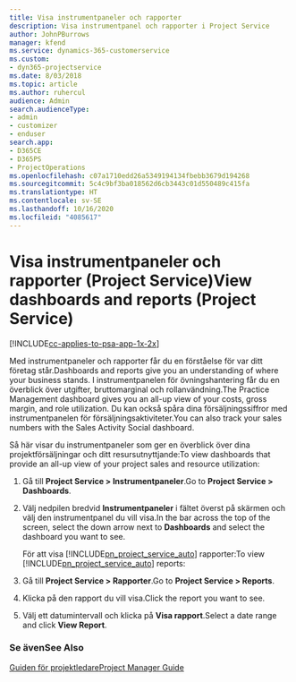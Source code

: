 ```yaml
---
title: Visa instrumentpaneler och rapporter
description: Visa instrumentpanel och rapporter i Project Service
author: JohnPBurrows
manager: kfend
ms.service: dynamics-365-customerservice
ms.custom:
- dyn365-projectservice
ms.date: 8/03/2018
ms.topic: article
ms.author: ruhercul
audience: Admin
search.audienceType:
- admin
- customizer
- enduser
search.app:
- D365CE
- D365PS
- ProjectOperations
ms.openlocfilehash: c07a1710edd26a5349194134fbebb3679d194268
ms.sourcegitcommit: 5c4c9bf3ba018562d6cb3443c01d550489c415fa
ms.translationtype: HT
ms.contentlocale: sv-SE
ms.lasthandoff: 10/16/2020
ms.locfileid: "4085617"
---
```

# <a name="view-dashboards-and-reports-project-service"></a><span data-ttu-id="752bc-103">Visa instrumentpaneler och rapporter (Project Service)</span><span class="sxs-lookup"><span data-stu-id="752bc-103">View dashboards and reports (Project Service)</span></span>

[!INCLUDE[cc-applies-to-psa-app-1x-2x](../includes/cc-applies-to-psa-app-1x-2x.md)]

<span data-ttu-id="752bc-104">Med instrumentpaneler och rapporter får du en förståelse för var ditt företag står.</span><span class="sxs-lookup"><span data-stu-id="752bc-104">Dashboards and reports give you an understanding of where your business stands.</span></span> <span data-ttu-id="752bc-105">I instrumentpanelen för övningshantering får du en överblick över utgifter, bruttomarginal och rollanvändning.</span><span class="sxs-lookup"><span data-stu-id="752bc-105">The Practice Management dashboard gives you an all-up view of your costs, gross margin, and role utilization.</span></span> <span data-ttu-id="752bc-106">Du kan också spåra dina försäljningssiffror med instrumentpanelen för försäljningsaktiviteter.</span><span class="sxs-lookup"><span data-stu-id="752bc-106">You can also track your sales numbers with the Sales Activity Social dashboard.</span></span>  
  
 <span data-ttu-id="752bc-107">Så här visar du instrumentpaneler som ger en överblick över dina projektförsäljningar och ditt resursutnyttjande:</span><span class="sxs-lookup"><span data-stu-id="752bc-107">To view dashboards that provide an all-up view of your project sales and resource utilization:</span></span>  
  
1. <span data-ttu-id="752bc-108">Gå till **Project Service > Instrumentpaneler**.</span><span class="sxs-lookup"><span data-stu-id="752bc-108">Go to **Project Service > Dashboards**.</span></span>  
  
2. <span data-ttu-id="752bc-109">Välj nedpilen bredvid **Instrumentpaneler** i fältet överst på skärmen och välj den instrumentpanel du vill visa.</span><span class="sxs-lookup"><span data-stu-id="752bc-109">In the bar across the top of the screen, select the down arrow next to **Dashboards** and select the dashboard you want to see.</span></span>  
  
   <span data-ttu-id="752bc-110">För att visa [!INCLUDE[pn_project_service_auto](../includes/pn-project-service-auto.md)] rapporter:</span><span class="sxs-lookup"><span data-stu-id="752bc-110">To view [!INCLUDE[pn_project_service_auto](../includes/pn-project-service-auto.md)] reports:</span></span>  
  
3. <span data-ttu-id="752bc-111">Gå till **Project Service > Rapporter**.</span><span class="sxs-lookup"><span data-stu-id="752bc-111">Go to **Project Service > Reports**.</span></span>  
  
4. <span data-ttu-id="752bc-112">Klicka på den rapport du vill visa.</span><span class="sxs-lookup"><span data-stu-id="752bc-112">Click the report you want to see.</span></span>  
  
5. <span data-ttu-id="752bc-113">Välj ett datumintervall och klicka på **Visa rapport**.</span><span class="sxs-lookup"><span data-stu-id="752bc-113">Select a date range and click **View Report**.</span></span>  
  
### <a name="see-also"></a><span data-ttu-id="752bc-114">Se även</span><span class="sxs-lookup"><span data-stu-id="752bc-114">See Also</span></span>  
 [<span data-ttu-id="752bc-115">Guiden för projektledare</span><span class="sxs-lookup"><span data-stu-id="752bc-115">Project Manager Guide</span></span>](../psa/project-manager-guide.md)
